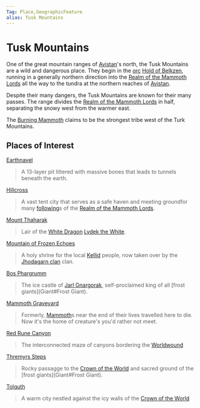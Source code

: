 ```yaml
---
Tag: Place,GeographicFeature
alias: Tusk Mountains
---
```

# Tusk Mountains
One of the great mountain ranges of [Avistan](Avistan)'s north, the Tusk Mountains are a wild and dangerous place. They begin in the [orc](orc) [Hold of Belkzen](Hold-of-Belkzen), running in a generally northern direction into the [Realm of the Mammoth Lords](Realm-of-the-Mammoth-Lords) all the way to the tundra at the northern reaches of [Avistan](Avistan). 

Despite their many dangers, the Tusk Mountains are known for their many passes. The range divides the [Realm of the Mammoth Lords](Realm-of-the-Mammoth-Lords) in half, separating the snowy west from the warmer east. 

The [Burning Mammoth](Burning-Mammoth) claims to be the strongest tribe west of the Turk Mountains.

## Places of Interest
[Earthnavel](Earthnavel)
> A 13-layer pit littered with massive bones that leads to tunnels beneath the earth.

[Hillcross](Hillcross)
> A vast tent city that serves as a safe haven and meeting groundfor many [following](following)s of the [Realm of the Mammoth Lords](Realm-of-the-Mammoth-Lords).

[Mount Thaharak](Mount-Thaharak)
> Lair of the [White Dragon](White-Dragon) [Lydek the White](Lydek-the-White).

[Mountain of Frozen Echoes](Mountain-of-Frozen-Echoes)
> A holy shrine for the local [Kellid](Kellid) people, now taken over by the [Jhodagarn clan](Jhodagarn-clan) clan.

[Bos Phargrumm](Bos-Phargrumm)
>The ice castle of [Jarl Gnargorak](Jarl-Gnargorak), self-proclaimed king of all [frost giants](Giant#Frost Giant).

[Mammoth Graveyard](Mammoth-Graveyard)
> Formerly, [Mammoth](Mammoth)s near the end of their lives travelled here to die. Now it's the home of creature's you'd rather not meet.

[Red Rune Canyon](Red-Rune-Canyon)
> The interconnected maze of canyons bordering the [Worldwound](Worldwound)

[Thremyrs Steps](Thremyrs-Steps)
> Rocky passagge to the [Crown of the World](Crown-of-the-World) and sacred ground of the [frost giants](Giant#Frost Giant).

[Tolguth](Tolguth)
>A warm city nestled against the icy walls of the [Crown of the World](Crown-of-the-World)

